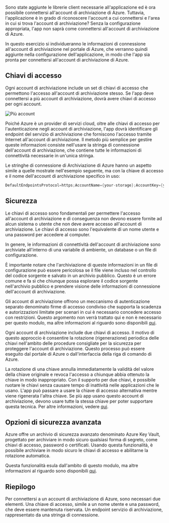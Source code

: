Sono state aggiunte le librerie client necessarie all'applicazione ed è ora possibile connettersi all'account di archiviazione di Azure. Tuttavia, l'applicazione è in grado di riconoscere l'account a cui connettersi e l'area in cui si trova l'account di archiviazione? Senza la configurazione appropriata, l'app non saprà come connettersi all'account di archiviazione di Azure. 

In questo esercizio si individueranno le informazioni di connessione all'account di archiviazione nel portale di Azure, che verranno quindi aggiunte nella configurazione dell'applicazione, in modo che l'app sia pronta per connettersi all'account di archiviazione di Azure.

## <a name="access-keys"></a>Chiavi di accesso

Ogni account di archiviazione include un set di chiavi di accesso che permettono l'accesso all'account di archiviazione stesso. Se l'app deve connettersi a più account di archiviazione, dovrà avere chiavi di accesso per ogni account.

![Più account](..\media-draft\6-multiple-accounts.png)

Poiché Azure è un provider di servizi cloud, oltre alle chiavi di accesso per l'autenticazione negli account di archiviazione, l'app dovrà identificare gli endpoint del servizio di archiviazione che forniscono l'accesso tramite Internet all'account di archiviazione. Il metodo più semplice per gestire queste informazioni consiste nell'usare la stringa di connessione dell'account di archiviazione, che contiene tutte le informazioni di connettività necessarie in un'unica stringa.

Le stringhe di connessione di Archiviazione di Azure hanno un aspetto simile a quelle mostrate nell'esempio seguente, ma con la chiave di accesso e il nome dell'account di archiviazione specifico in uso:

```csharp
DefaultEndpointsProtocol=https;AccountName={your-storage};AccountKey={your-access-key};EndpointSuffix=core.windows.net
```

## <a name="security"></a>Sicurezza

Le chiavi di accesso sono fondamentali per permettere l'accesso all'account di archiviazione e di conseguenza non devono essere fornite ad alcun sistema o utente che non deve avere accesso all'account di archiviazione. Le chiavi di accesso sono l'equivalente di un nome utente e una password per accedere al computer.

In genere, le informazioni di connettività dell'account di archiviazione sono archiviate all'interno di una variabile di ambiente, un database o un file di configurazione.

È importante notare che l'archiviazione di queste informazioni in un file di configurazione può essere pericolosa se il file viene incluso nel controllo del codice sorgente e salvato in un archivio pubblico. Questo è un errore comune e fa sì che chiunque possa esplorare il codice sorgente nell'archivio pubblico e prendere visione delle informazioni di connessione dell'account di archiviazione.

Gli account di archiviazione offrono un meccanismo di autenticazione separato denominato firme di accesso condiviso che supporta la scadenza e autorizzazioni limitate per scenari in cui è necessario concedere accesso con restrizioni. Questo argomento non verrà trattato qui e non è necessario per questo modulo, ma altre informazioni al riguardo sono disponibili [qui](https://docs.microsoft.com/azure/storage/common/storage-dotnet-shared-access-signature-part-1).

Ogni account di archiviazione include due chiavi di accesso. Il motivo di questo approccio è consentire la rotazione (rigenerazione) periodica delle chiavi nell'ambito delle procedure consigliate per la sicurezza per proteggere l'account di archiviazione. Questo processo può essere eseguito dal portale di Azure o dall'interfaccia della riga di comando di Azure.

La rotazione di una chiave annulla immediatamente la validità del valore della chiave originale e revoca l'accesso a chiunque abbia ottenuto la chiave in modo inappropriato. Con il supporto per due chiavi, è possibile ruotare le chiavi senza causare tempo di inattività nelle applicazioni che le usano. L'app può passare a usare la chiave di accesso alternativa mentre viene rigenerata l'altra chiave. Se più app usano questo account di archiviazione, devono usare tutte la stessa chiave per poter supportare questa tecnica. Per altre informazioni, vedere [qui](https://docs.microsoft.com/azure/storage/common/storage-create-storage-account#manage-your-storage-access-keys).

## <a name="advanced-security-options"></a>Opzioni di sicurezza avanzata

Azure offre un archivio di sicurezza avanzato denominato Azure Key Vault, progettato per archiviare in modo sicuro qualsiasi forma di segreto, come chiavi di accesso, password o certificati. Usando questa funzionalità, è possibile archiviare in modo sicuro le chiavi di accesso e abilitarne la rotazione automatica.

Questa funzionalità esula dall'ambito di questo modulo, ma altre informazioni al riguardo sono disponibili [qui](https://docs.microsoft.com/azure/key-vault/key-vault-ovw-storage-keys).

## <a name="summary"></a>Riepilogo

Per connettersi a un account di archiviazione di Azure, sono necessari due elementi. Una chiave di accesso, simile a un nome utente e una password, che deve essere mantenuta riservata. Un endpoint servizio di archiviazione, rappresentato da una stringa di connessione.
